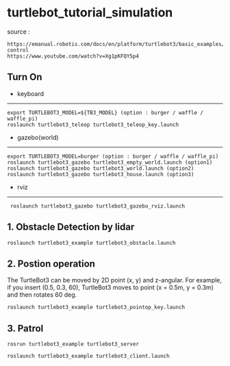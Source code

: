 # turtlebot_tutorial_simulation

source : 

    https://emanual.robotis.com/docs/en/platform/turtlebot3/basic_examples/#position-control
    https://www.youtube.com/watch?v=Xg1pKFQY5p4

## Turn On

 - keyboard
---
    export TURTLEBOT3_MODEL=${TB3_MODEL} (option : burger / waffle / waffle_pi)
    roslaunch turtlebot3_teleop turtlebot3_teleop_key.launch 
    
    
 - gazebo(world)
---
    export TURTLEBOT3_MODEL=burger (option : burger / waffle / waffle_pi)
    roslaunch turtlebot3_gazebo turtlebot3_empty_world.launch (option1)
    roslaunch turtlebot3_gazebo turtlebot3_world.launch (option2)
    roslaunch turtlebot3_gazebo turtlebot3_house.launch (option3)
    
 - rviz
---
     roslaunch turtlebot3_gazebo turtlebot3_gazebo_rviz.launch

## 1. Obstacle Detection by lidar

    roslaunch turtlebot3_example turtlebot3_obstacle.launch
    
## 2. Postion operation
The TurtleBot3 can be moved by 2D point (x, y) and z-angular. For example, if you insert (0.5, 0.3, 60), TurtleBot3 moves to point (x = 0.5m, y = 0.3m) and then rotates 60 deg.


    roslaunch turtlebot3_example turtlebot3_pointop_key.launch


## 3. Patrol

    rosrun turtlebot3_example turtlebot3_server
    
    roslaunch turtlebot3_example turtlebot3_client.launch
